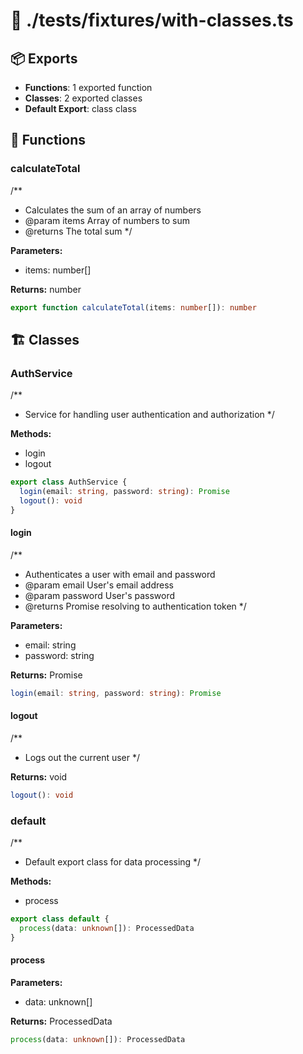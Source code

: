 # 📁 ./tests/fixtures/with-classes.ts

## 📦 Exports
- **Functions**: 1 exported function
- **Classes**: 2 exported classes
- **Default Export**: class class

## 🔧 Functions

### calculateTotal
/**
 * Calculates the sum of an array of numbers
 * @param items Array of numbers to sum
 * @returns The total sum
 */

**Parameters:**
- items: number[]

**Returns:** number

```typescript
export function calculateTotal(items: number[]): number
```

## 🏗️ Classes

### AuthService
/**
 * Service for handling user authentication and authorization
 */

**Methods:**
- login
- logout

```typescript
export class AuthService {
  login(email: string, password: string): Promise
  logout(): void
}
```

#### login
/**
   * Authenticates a user with email and password
   * @param email User's email address
   * @param password User's password
   * @returns Promise resolving to authentication token
   */

**Parameters:**
- email: string
- password: string

**Returns:** Promise

```typescript
login(email: string, password: string): Promise
```

#### logout
/**
   * Logs out the current user
   */

**Returns:** void

```typescript
logout(): void
```

### default
/**
 * Default export class for data processing
 */

**Methods:**
- process

```typescript
export class default {
  process(data: unknown[]): ProcessedData
}
```

#### process

**Parameters:**
- data: unknown[]

**Returns:** ProcessedData

```typescript
process(data: unknown[]): ProcessedData
```